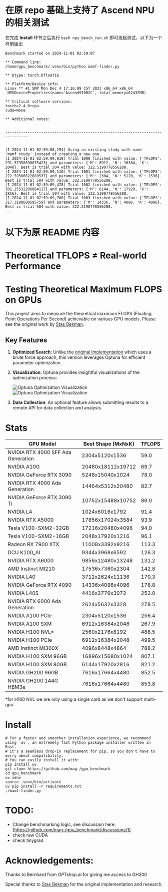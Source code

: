 # 在原 repo 基础上支持了 Ascend NPU 的相关测试
在完成 **Install** 环节之后执行 `bash npu_bench_run.sh` 即可发起测试，以下为一个样例输出

```
Benchmark started on 2024-11-01 02:59:07

** Command line:
/home/gpu_benchmark/.venv/bin/python mamf-finder.py

** Dtype: torch.bfloat16

** Platform/Device info:
Linux ** #1 SMP Mon Dec 4 17:16:09 CST 2023 x86_64 x86_64
_NPUDeviceProperties(name='Ascend910B2C', total_memory=62432MB)

** Critical software versions:
torch=2.4.0+cpu
cuda=None

** Additional notes:


--------------------------------------------------------------------------------


[I 2024-11-01 02:59:08,294] Using an existing study with name 'mamf_study' instead of creating a new one.
[I 2024-11-01 02:59:09,018] Trial 1000 finished with value: {'TFLOPS': 291.57958890075423} and parameters: {'M': 6912, 'N': 16384, 'K': 2048}. Best is trial 504 with value: 322.5190778556288.
[I 2024-11-01 02:59:09,110] Trial 1001 finished with value: {'TFLOPS': 272.59506622689537} and parameters: {'M': 2304, 'N': 5120, 'K': 1536}. Best is trial 504 with value: 322.5190778556288.
[I 2024-11-01 02:59:09,478] Trial 1002 finished with value: {'TFLOPS': 301.25532296864117} and parameters: {'M': 6144, 'N': 17920, 'K': 2816}. Best is trial 504 with value: 322.5190778556288.
[I 2024-11-01 02:59:09,760] Trial 1003 finished with value: {'TFLOPS': 317.3188600595759} and parameters: {'M': 14336, 'N': 4096, 'K': 4096}. Best is trial 504 with value: 322.5190778556288.
...
```

# 以下为原 README 内容


# Theoretical TFLOPS ≠ Real-world Performance
# Testing Theoretical Maximum FLOPS on GPUs

This project aims to measure the theoretical maximum FLOPS (Floating Point Operations Per Second) achievable on various GPU models. Please see the original work by [Stas Bekman](https://github.com/stas00/ml-engineering/tree/master/compute/accelerator#maximum-achievable-flops).

## Key Features

1. **Optimized Search**: Unlike the [original implementation](https://github.com/stas00/ml-engineering/blob/master/compute/accelerator/benchmarks/mamf-finder.py) which uses a brute force approach, this version leverages Optuna for efficient parameter optimization.

2. **Visualization**: Optuna provides insightful visualizations of the optimization process:

   ![Optuna Optimization Visualization](./img/optuna1.png)
   ![Optuna Optimization Visualization](./img/optuna2.png)

3. **Data Collection**: An optional feature allows submitting results to a remote API for data collection and analysis.


# Stats

| GPU Model | Best Shape (MxNxK) | TFLOPS |
|-----------|---------------------|--------|
| NVIDIA RTX 4000 SFF Ada Generation | 2304x5120x1536 | 59.0 |
| NVIDIA A10G | 20480x18112x19712 | 69.7 |
| NVIDIA GeForce RTX 3090 | 5248x15040x1024 | 78.0 |
| NVIDIA RTX 4000 Ada Generation | 14464x5312x20480 | 82.7 |
| NVIDIA GeForce RTX 3090 Ti | 10752x15488x10752 | 86.0 |
| NVIDIA L4 | 1024x6016x1792 | 91.4 |
| NVIDIA RTX A5000 | 17856x17024x3584 | 93.9 |
| Tesla V100-SXM2-32GB | 17216x20480x4096 | 94.0 |
| Tesla V100-SXM2-16GB | 2048x17920x1216 | 96.1 |
| Radeon RX 7900 XTX | 11008x3392x9216 | 113.3 |
| DCU K100_AI | 9344x3968x6592 | 126.3 |
| NVIDIA RTX A6000 | 9856x12480x13248 | 131.2 |
| AMD Instinct MI210 | 17536x7360x2304 | 142.8 |
| NVIDIA L40 | 3712x2624x11136 | 170.3 |
| NVIDIA GeForce RTX 4090 | 14336x4096x4096 | 178.8 |
| NVIDIA L40S | 4416x3776x3072 | 252.0 |
| NVIDIA RTX 6000 Ada Generation | 2624x5632x3328 | 278.5 |
| NVIDIA A100 PCIe | 2304x5120x1536 | 256.4 |
| NVIDIA A100 SXM | 6912x16384x2048 | 267.9 |
| NVIDIA H100 NVL* | 2560x2176x8192 | 488.5 |
| NVIDIA H100 PCIe | 6912x16384x2048 | 499.5 |
| AMD Instinct MI300X | 4096x8448x4864 | 788.2 |
| NVIDIA H100 SXM 96GB | 16896x15680x1024 | 807.1 |
| NVIDIA H100 SXM 80GB | 6144x17920x2816 | 821.2 |
| NVIDIA GH200 96GB | 7616x17664x4480 | 852.5 |
| NVIDIA GH200 144G HBM3e | 7616x17664x4480 | 853.8 |

*for H100 NVL we are only using a single card as we don't support multi-gpu

# Install

```
# For a faster and smoother installation experience, we recommend using `uv`, an extremely fast Python package installer written in Rust.
# It's a seamless drop-in replacement for pip, so you don't have to worry about compatibility.
# You can easily install it with: 
pip install uv
git clone https://github.com/mag-/gpu_benchmark
cd gpu_benchmark
uv venv
source .venv/bin/activate
uv pip install -r requirements.txt
./mamf-finder.py
```

# TODO:
- Change benchmarking logic, see discussion here: [https://github.com/mag-/gpu_benchmark/discussions/1]
- check raw CUDA
- check tinygrad

# Acknowledgements:
Thanks to Bernhard from GPTshop.ai for giving me access to GH200

Special thanks to [Stas Bekman](https://x.com/StasBekman) for the original implementation and research.
